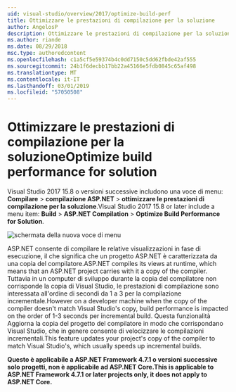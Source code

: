 ```yaml
---
uid: visual-studio/overview/2017/optimize-build-perf
title: Ottimizzare le prestazioni di compilazione per la soluzione
author: AngelosP
description: Ottimizzare le prestazioni di compilazione per la soluzione
ms.author: riande
ms.date: 08/29/2018
msc.type: authoredcontent
ms.openlocfilehash: c1a5cf5e59374b4c0dd7150c5dd62fbde42af555
ms.sourcegitcommit: 24b1f6decbb17bb22a45166e5fdb0845c65af498
ms.translationtype: MT
ms.contentlocale: it-IT
ms.lasthandoff: 03/01/2019
ms.locfileid: "57050508"
---
```

# <a name="optimize-build-performance-for-solution"></a><span data-ttu-id="f7e88-103">Ottimizzare le prestazioni di compilazione per la soluzione</span><span class="sxs-lookup"><span data-stu-id="f7e88-103">Optimize build performance for solution</span></span>

<span data-ttu-id="f7e88-104">Visual Studio 2017 15.8 o versioni successive includono una voce di menu: **Compilare** > **compilazione ASP.NET** > **ottimizzare le prestazioni di compilazione per la soluzione**.</span><span class="sxs-lookup"><span data-stu-id="f7e88-104">Visual Studio 2017 15.8 or later include a menu item: **Build** > **ASP.NET Compilation** > **Optimize Build Performance for Solution**.</span></span>

![schermata della nuova voce di menu](optimize-build-perf/_static/optimize-build-performance-for-solution.png)

<span data-ttu-id="f7e88-106">ASP.NET consente di compilare le relative visualizzazioni in fase di esecuzione, il che significa che un progetto ASP.NET è caratterizzata da una copia del compilatore.</span><span class="sxs-lookup"><span data-stu-id="f7e88-106">ASP.NET compiles its views at runtime, which means that an ASP.NET project carries with it a copy of the compiler.</span></span> <span data-ttu-id="f7e88-107">Tuttavia in un computer di sviluppo durante la copia del compilatore non corrisponde la copia di Visual Studio, le prestazioni di compilazione sono interessata all'ordine di secondi da 1 a 3 per la compilazione incrementale.</span><span class="sxs-lookup"><span data-stu-id="f7e88-107">However on a developer machine when the copy of the compiler doesn't match Visual Studio's copy, build performance is impacted on the order of 1-3 seconds per incremental build.</span></span> <span data-ttu-id="f7e88-108">Questa funzionalità Aggiorna la copia del progetto del compilatore in modo che corrispondano Visual Studio, che in genere consente di velocizzare le compilazioni incrementali.</span><span class="sxs-lookup"><span data-stu-id="f7e88-108">This feature updates your project's copy of the compiler to match Visual Studio's, which usually speeds up incremental builds.</span></span>

<span data-ttu-id="f7e88-109">**Questo è applicabile a ASP.NET Framework 4.7.1 o versioni successive solo progetti, non è applicabile ad ASP.NET Core.**</span><span class="sxs-lookup"><span data-stu-id="f7e88-109">**This is applicable to ASP.NET Framework 4.7.1 or later projects only, it does not apply to ASP.NET Core.**</span></span>

